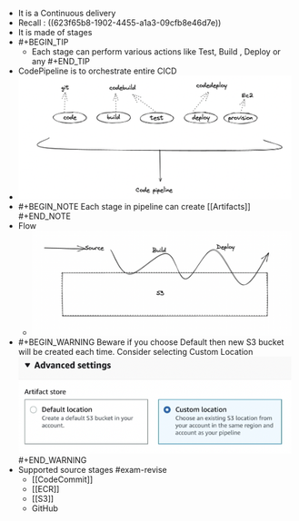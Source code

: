 - It is a Continuous delivery
- Recall : ((623f65b8-1902-4455-a1a3-09cfb8e46d7e))
- It is made of stages
- #+BEGIN_TIP
  - Each stage can perform various actions like Test, Build , Deploy or any
  #+END_TIP
- CodePipeline is to orchestrate entire CICD
- ![image.png](../assets/image_1648489920852_0.png)
- #+BEGIN_NOTE
  Each stage in pipeline can create [[Artifacts]] 
  #+END_NOTE
- Flow
	- ![image.png](../assets/image_1648490249532_0.png)
- #+BEGIN_WARNING
  Beware if you choose Default then new S3 bucket will be created each time. Consider selecting Custom Location
  ![image.png](../assets/image_1648490357610_0.png) 
  #+END_WARNING
- Supported source stages #exam-revise
	- [[CodeCommit]]
	- [[ECR]]
	- [[S3]]
	- GitHub